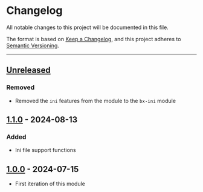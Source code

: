 # Changelog

All notable changes to this project will be documented in this file.

The format is based on [Keep a Changelog](https://keepachangelog.com/en/1.0.0/),
and this project adheres to [Semantic Versioning](https://semver.org/spec/v2.0.0.html).

* * *

## [Unreleased]

### Removed

- Removed the `ini` features from the module to the `bx-ini` module

## [1.1.0] - 2024-08-13

### Added

- Ini file support functions

## [1.0.0] - 2024-07-15

- First iteration of this module

[Unreleased]: https://github.com/ortus-boxlang/bx-oshi/compare/v1.1.0...HEAD

[1.1.0]: https://github.com/ortus-boxlang/bx-oshi/compare/v1.0.0...v1.1.0

[1.0.0]: https://github.com/ortus-boxlang/bx-oshi/compare/0f2d4f5b4cb3fe5f05a0de9ddc7db5ab3d134dc0...v1.0.0
